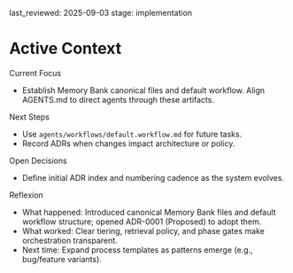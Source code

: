 last_reviewed: 2025-09-03
stage: implementation

# Active Context

Current Focus
- Establish Memory Bank canonical files and default workflow. Align AGENTS.md to direct agents through these artifacts.

Next Steps
- Use `agents/workflows/default.workflow.md` for future tasks.
- Record ADRs when changes impact architecture or policy.

Open Decisions
- Define initial ADR index and numbering cadence as the system evolves.

Reflexion
- What happened: Introduced canonical Memory Bank files and default workflow structure; opened ADR-0001 (Proposed) to adopt them.
- What worked: Clear tiering, retrieval policy, and phase gates make orchestration transparent.
- Next time: Expand process templates as patterns emerge (e.g., bug/feature variants).
